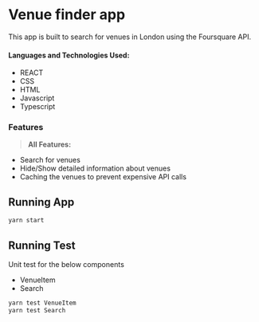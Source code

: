 # Venue finder app
This app is built to search for venues in London using the Foursquare API.
#### Languages and Technologies Used:
  - REACT
  - CSS
  - HTML
  - Javascript
  - Typescript
### Features

> **All Features:**

  - Search for venues
  - Hide/Show detailed information about venues
  - Caching the venues to prevent expensive API calls

## Running App

```bash
yarn start
```
## Running Test
Unit test for the below components
  - VenueItem
  - Search


```bash
yarn test VenueItem
yarn test Search
```
